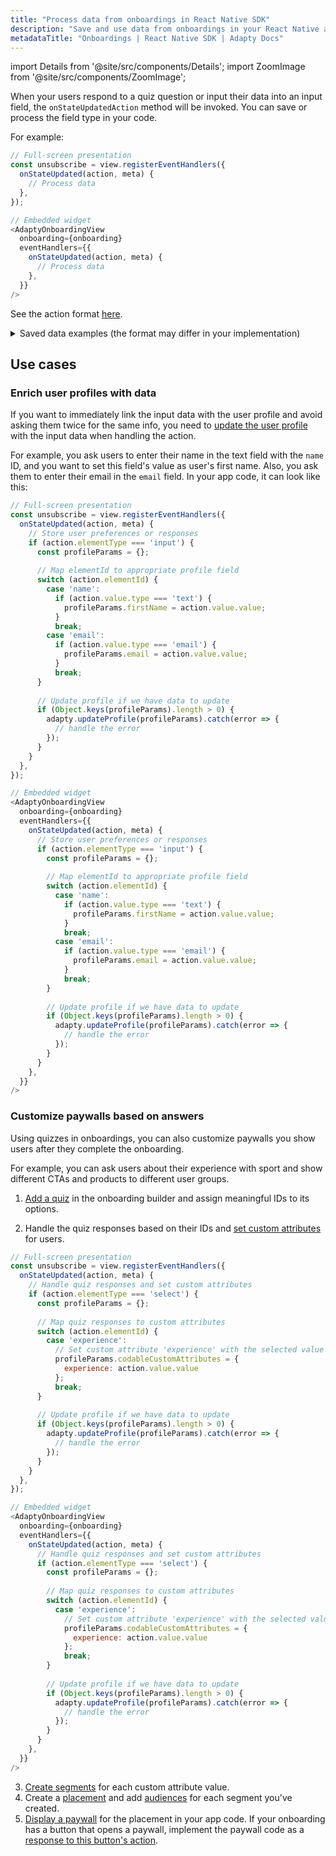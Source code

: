 ```yaml
---
title: "Process data from onboardings in React Native SDK"
description: "Save and use data from onboardings in your React Native app with Adapty SDK."
metadataTitle: "Onboardings | React Native SDK | Adapty Docs"
---
```

import Details from '@site/src/components/Details';
import ZoomImage from '@site/src/components/ZoomImage';

When your users respond to a quiz question or input their data into an input field, the `onStateUpdatedAction` method will be invoked. You can save or process the field type in your code.

For example:

```javascript
// Full-screen presentation
const unsubscribe = view.registerEventHandlers({
  onStateUpdated(action, meta) {
    // Process data 
  },
});

// Embedded widget
<AdaptyOnboardingView
  onboarding={onboarding}
  eventHandlers={{
    onStateUpdated(action, meta) {
      // Process data 
    },
  }}
/>
```

See the action format [here](https://react-native.adapty.io/types/onboardingstateupdatedaction).

<Details>
<summary>Saved data examples (the format may differ in your implementation)</summary>

```javascript
// Example of a saved select action
{
    "elementId": "preference_selector",
    "meta": {
        "onboardingId": "onboarding_123",
        "screenClientId": "preferences_screen",
        "screenIndex": 1,
        "screensTotal": 3
    },
    "params": {
        "type": "select",
        "value": {
            "id": "option_1",
            "value": "premium",
            "label": "Premium Plan"
        }
    }
}

// Example of a saved multi-select action
{
    "elementId": "interests_selector",
    "meta": {
        "onboardingId": "onboarding_123",
        "screenClientId": "interests_screen",
        "screenIndex": 2,
        "screensTotal": 3
    },
    "params": {
        "type": "multiSelect",
        "value": [
            {
                "id": "interest_1",
                "value": "sports",
                "label": "Sports"
            },
            {
                "id": "interest_2",
                "value": "music",
                "label": "Music"
            }
        ]
    }
}

// Example of a saved input action
{
    "elementId": "name_input",
    "meta": {
        "onboardingId": "onboarding_123",
        "screenClientId": "profile_screen",
        "screenIndex": 0,
        "screensTotal": 3
    },
    "params": {
        "type": "input",
        "value": {
            "type": "text",
            "value": "John Doe"
        }
    }
}

// Example of a saved date picker action
{
    "elementId": "birthday_picker",
    "meta": {
        "onboardingId": "onboarding_123",
        "screenClientId": "profile_screen",
        "screenIndex": 0,
        "screensTotal": 3
    },
"params": {
    "type": "datePicker",
    "value": {
        "day": 15,
        "month": 6,
        "year": 1990
        }
    }
}
```
</Details>

## Use cases

### Enrich user profiles with data

If you want to immediately link the input data with the user profile and avoid asking them twice for the same info, you need to [update the user profile](react-native-setting-user-attributes.md) with the input data when handling the action.

For example, you ask users to enter their name in the text field with the `name` ID, and you want to set this field's value as user's first name. Also, you ask them to enter their email in the `email` field. In your app code, it can look like this:

```javascript showLineNumbers
// Full-screen presentation
const unsubscribe = view.registerEventHandlers({
  onStateUpdated(action, meta) {
    // Store user preferences or responses
    if (action.elementType === 'input') {
      const profileParams = {};
      
      // Map elementId to appropriate profile field
      switch (action.elementId) {
        case 'name':
          if (action.value.type === 'text') {
            profileParams.firstName = action.value.value;
          }
          break;
        case 'email':
          if (action.value.type === 'email') {
            profileParams.email = action.value.value;
          }
          break;
      }
      
      // Update profile if we have data to update
      if (Object.keys(profileParams).length > 0) {
        adapty.updateProfile(profileParams).catch(error => {
          // handle the error
        });
      }
    }
  },
});

// Embedded widget
<AdaptyOnboardingView
  onboarding={onboarding}
  eventHandlers={{
    onStateUpdated(action, meta) {
      // Store user preferences or responses
      if (action.elementType === 'input') {
        const profileParams = {};
        
        // Map elementId to appropriate profile field
        switch (action.elementId) {
          case 'name':
            if (action.value.type === 'text') {
              profileParams.firstName = action.value.value;
            }
            break;
          case 'email':
            if (action.value.type === 'email') {
              profileParams.email = action.value.value;
            }
            break;
        }
        
        // Update profile if we have data to update
        if (Object.keys(profileParams).length > 0) {
          adapty.updateProfile(profileParams).catch(error => {
            // handle the error
          });
        }
      }
    },
  }}
/>
```

### Customize paywalls based on answers

Using quizzes in onboardings, you can also customize paywalls you show users after they complete the onboarding.

For example, you can ask users about their experience with sport and show different CTAs and products to different user groups.

1. [Add a quiz](onboarding-quizzes.md) in the onboarding builder and assign meaningful IDs to its options.

<ZoomImage id="experience.webp" />

2. Handle the quiz responses based on their IDs and [set custom attributes](react-native-setting-user-attributes.md) for users.

```javascript showLineNumbers
// Full-screen presentation
const unsubscribe = view.registerEventHandlers({
  onStateUpdated(action, meta) {
    // Handle quiz responses and set custom attributes
    if (action.elementType === 'select') {
      const profileParams = {};
      
      // Map quiz responses to custom attributes
      switch (action.elementId) {
        case 'experience':
          // Set custom attribute 'experience' with the selected value (beginner, amateur, pro)
          profileParams.codableCustomAttributes = {
            experience: action.value.value
          };
          break;
      }
      
      // Update profile if we have data to update
      if (Object.keys(profileParams).length > 0) {
        adapty.updateProfile(profileParams).catch(error => {
          // handle the error
        });
      }
    }
  },
});

// Embedded widget
<AdaptyOnboardingView
  onboarding={onboarding}
  eventHandlers={{
    onStateUpdated(action, meta) {
      // Handle quiz responses and set custom attributes
      if (action.elementType === 'select') {
        const profileParams = {};
        
        // Map quiz responses to custom attributes
        switch (action.elementId) {
          case 'experience':
            // Set custom attribute 'experience' with the selected value (beginner, amateur, pro)
            profileParams.codableCustomAttributes = {
              experience: action.value.value
            };
            break;
        }
        
        // Update profile if we have data to update
        if (Object.keys(profileParams).length > 0) {
          adapty.updateProfile(profileParams).catch(error => {
            // handle the error
          });
        }
      }
    },
  }}
/>
```

3. [Create segments](segments.md) for each custom attribute value.
4. Create a [placement](placements.md) and add [audiences](audience.md) for each segment you've created.
5. [Display a paywall](react-native-paywalls.md) for the placement in your app code. If your onboarding has a button that opens a paywall, implement the paywall code as a [response to this button's action](react-native-handling-onboarding-events#opening-a-paywall).